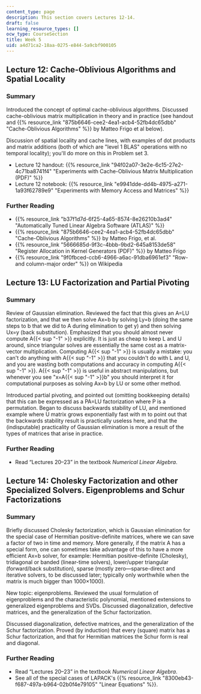 ```yaml
---
content_type: page
description: This section covers Lectures 12-14.
draft: false
learning_resource_types: []
ocw_type: CourseSection
title: Week 5
uid: a4d71ca2-18aa-0275-e844-5a9cbf900105
---
```

## Lecture 12: Cache-Oblivious Algorithms and Spatial Locality

### Summary

Introduced the concept of optimal cache-oblivious algorithms. Discussed cache-oblivious matrix multiplication in theory and in practice (see handout and {{% resource_link "875b6646-cee2-4ea1-acb4-52fb4dc65dbb" "Cache-Oblivious Algorithms" %}} by Matteo Frigo et al below).

Discussion of spatial locality and cache lines, with examples of dot products and matrix additions (both of which are "level 1 BLAS" operations with no temporal locality); you'll do more on this in Problem set 3.

- Lecture 12 handout: {{% resource_link "94f02a07-3e2e-6c15-27e2-4c71ba8741f4" "Experiments with Cache-Oblivious Matrix Multiplication (PDF)" %}}
- Lecture 12 notebook: {{% resource_link "e9941dde-dd4b-4975-a271-1a93f62789e9" "Experiments with Memory Access and Matrices" %}}

### Further Reading

- {{% resource_link "b37f1d7d-6f25-4a65-8574-8e26210b3ad4" "Automatically Tuned Linear Algebra Software (ATLAS)" %}}
- {{% resource_link "875b6646-cee2-4ea1-acb4-52fb4dc65dbb" "Cache-Oblivious Algorithms" %}} by Matteo Frigo, et al.
- {{% resource_link "5666685d-9f3c-4bbb-9bd2-645a8153de58" "Register Allocation in Kernel Generators (PDF)" %}} by Matteo Frigo
- {{% resource_link "9f0fbced-ccb6-4966-a6ac-91dba6961ef3" "Row- and column-major order" %}} on Wikipedia

## Lecture 13: LU Factorization and Partial Pivoting

### Summary

Review of Gaussian elimination. Reviewed the fact that this gives an A=LU factorization, and that we then solve Ax=b by solving Ly=b (doing the same steps to b that we did to A during elimination to get y) and then solving Ux=y (back substitution). Emphasized that you should almost never compute A{{< sup "\-1" >}} explicitly. It is just as cheap to keep L and U around, since triangular solves are essentially the same cost as a matrix-vector multiplication. Computing A{{< sup "\-1" >}} is usually a mistake: you can't do anything with A{{< sup "\-1" >}} that you couldn't do with L and U, and you are wasting both computations and accuracy in computing A{{< sup "\-1" >}}. A{{< sup "\-1" >}} is useful in abstract manipulations, but whenever you see "x=A{{< sup "\-1" >}}b" you should interpret it for computational purposes as solving Ax=b by LU or some other method.

Introduced partial pivoting, and pointed out (omitting bookkeeping details) that this can be expressed as a PA=LU factorization where P is a permutation. Began to discuss backwards stability of LU, and mentioned example where U matrix grows exponentially fast with m to point out that the backwards stability result is practically useless here, and that the (indisputable) practicality of Gaussian elimination is more a result of the types of matrices that arise in practice.

### Further Reading

- Read “Lectures 20–23” in the textbook *Numerical Linear Algebra*.

## Lecture 14: Cholesky Factorization and other Specialized Solvers. Eigenproblems and Schur Factorizations

### Summary

Briefly discussed Cholesky factorization, which is Gaussian elimination for the special case of Hermitian positive-definite matrices, where we can save a factor of two in time and memory. More generally, if the matrix A has a special form, one can sometimes take advantage of this to have a more efficient Ax=b solver, for example: Hermitian positive-definite (Cholesky), tridiagonal or banded (linear-time solvers), lower/upper triangular (forward/back substitution), sparse (mostly zero—sparse-direct and iterative solvers, to be discussed later; typically only worthwhile when the matrix is much bigger than 1000×1000).

New topic: eigenproblems. Reviewed the usual formulation of eigenproblems and the characteristic polynomial, mentioned extensions to generalized eigenproblems and SVDs. Discussed diagonalization, defective matrices, and the generalization of the Schur factorization.

Discussed diagonalization, defective matrices, and the generalization of the Schur factorization. Proved (by induction) that every (square) matrix has a Schur factorization, and that for Hermitian matrices the Schur form is real and diagonal.

### Further Reading

- Read “Lectures 20–23” in the textbook *Numerical Linear Algebra*.
- See all of the special cases of LAPACK's {{% resource_link "8300eb43-f687-497a-b964-02b0f4e79105" "Linear Equations" %}}.